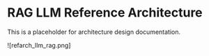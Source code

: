 # RAG LLM Reference Architecture

This is a placeholder for architecture design documentation.

![refarch_llm_rag.png]

